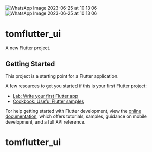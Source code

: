 ![WhatsApp Image 2023-06-25 at 10 13 06](https://github.com/iwtriplet/tomflutter_ui/assets/116769915/3ab3cbcd-1b76-44ba-af4d-793973eb570f)
![WhatsApp Image 2023-06-25 at 10 13 06](https://github.com/iwtriplet/tomflutter_ui/assets/116769915/fa4fe3ac-7ad9-4095-92ef-39e82036e5f1)
# tomflutter_ui

A new Flutter project.

## Getting Started

This project is a starting point for a Flutter application.

A few resources to get you started if this is your first Flutter project:

- [Lab: Write your first Flutter app](https://docs.flutter.dev/get-started/codelab)
- [Cookbook: Useful Flutter samples](https://docs.flutter.dev/cookbook)

For help getting started with Flutter development, view the
[online documentation](https://docs.flutter.dev/), which offers tutorials,
samples, guidance on mobile development, and a full API reference.
# tomflutter_ui
